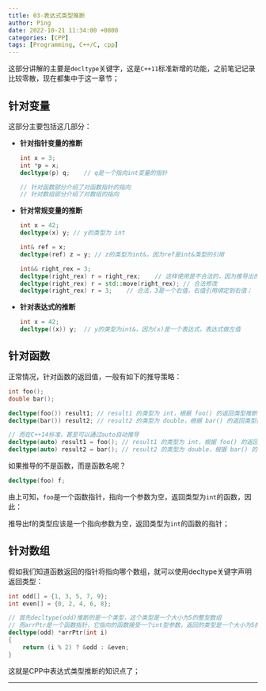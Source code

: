 ```yaml
---
title: 03-表达式类型推断
author: Ping
date: 2022-10-21 11:34:00 +0800
categories: [CPP]
tags: [Programming, C++/C, cpp]
---
```


这部分讲解的主要是`decltype`关键字，这是`C++11`标准新增的功能，之前笔记记录比较零散，现在都集中于这一章节；

## 针对变量

这部分主要包括这几部分：

- **针对指针变量的推断**

  ```c++
  int x = 3;
  int *p = x;
  decltype(p) q;	// q是一个指向int变量的指针
  
  // 针对函数部分介绍了对函数指针的指向
  // 针对数组部分介绍了对数组的指向
  ```

- **针对常规变量的推断**

  ```c++
  int x = 42;
  decltype(x) y; // y的类型为 int
  
  int& ref = x;
  decltype(ref) z = y; // z的类型为int&，因为ref是int&类型的引用
  
  int&& right_rex = 3;
  decltype(right_rex) r = right_rex;	// 这样使用是不合法的，因为推导出的r是一个右值引用，right_rex作为一个右值引用，是左值
  decltype(right_rex) r = std::move(right_rex);	// 合法修改
  decltype(right_rex) r = 3;	// 合法，3是一个右值，右值引用绑定到右值；
  ```

- **针对表达式的推断**

  ```c++
  int x = 42;
  decltype((x)) y;	// y的类型为int&，因为(x)是一个表达式，表达式做左值
  ```

## 针对函数

正常情况，针对函数的返回值，一般有如下的推导策略：

```c++
int foo();
double bar();

decltype(foo()) result1; // result1 的类型为 int，根据 foo() 的返回类型推断
decltype(bar()) result2; // result2 的类型为 double，根据 bar() 的返回类型推断

// 而在C++14标准，甚至可以通过auto自动推导
decltype(auto) result1 = foo(); // result1 的类型为 int，根据 foo() 的返回类型推断
decltype(auto) result2 = bar(); // result2 的类型为 double，根据 bar() 的返回类型推断
```

如果推导的不是函数，而是函数名呢？

```c++
decltype(foo) f;
```

由上可知，`foo`是一个函数指针，指向一个参数为空，返回类型为`int`的函数，因此：

推导出f的类型应该是一个指向参数为空，返回类型为`int`的函数的指针；

## 针对数组

假如我们知道函数返回的指针将指向哪个数组，就可以使用decltype关键字声明返回类型：

```c++
int odd[] = {1, 3, 5, 7, 9};
int even[] = {0, 2, 4, 6, 8};

// 首先decltype(odd)推断的是一个类型，这个类型是一个大小为5的整型数组
// 而arrPtr是一个函数指针，它指向的函数接受一个int型参数，返回的类型是一个大小为5的整型数组
decltype(odd) *arrPtr(int i)
{
    return (i % 2) ? &odd : &even;
}
```

这就是CPP中表达式类型推断的知识点了；

---

